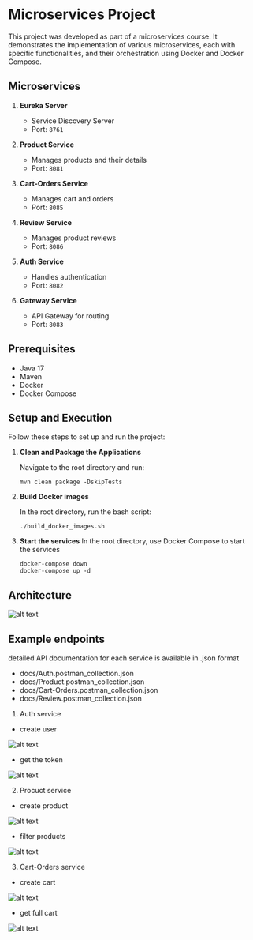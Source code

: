 # Microservices Project

This project was developed as part of a microservices course. It demonstrates the implementation of various microservices, each with specific functionalities, and their orchestration using Docker and Docker Compose.

## Microservices

1. **Eureka Server**
   - Service Discovery Server
   - Port: `8761`

2. **Product Service**
   - Manages products and their details
   - Port: `8081`

3. **Cart-Orders Service**
   - Manages cart and orders
   - Port: `8085`

4. **Review Service**
   - Manages product reviews
   - Port: `8086`

5. **Auth Service**
   - Handles authentication
   - Port: `8082`

6. **Gateway Service**
   - API Gateway for routing
   - Port: `8083`

## Prerequisites

- Java 17
- Maven
- Docker
- Docker Compose

## Setup and Execution

Follow these steps to set up and run the project:

1. **Clean and Package the Applications**

   Navigate to the root directory and run:
   ```
   mvn clean package -DskipTests
   ```
2. **Build Docker images**

    In the root directory, run the bash script:
    ```
   ./build_docker_images.sh
   ```
3. **Start the services**
   In the root directory, use Docker Compose to start the services
    ```
   docker-compose down
    docker-compose up -d
   ```


## Architecture

![alt text](docs/architecture.png)

## Example endpoints

detailed API documentation for each service is available in .json format
- docs/Auth.postman_collection.json
- docs/Product.postman_collection.json
- docs/Cart-Orders.postman_collection.json
- docs/Review.postman_collection.json

1. Auth service

- create user

 ![alt text](docs/image.png)

- get the token

 ![alt text](docs/image-1.png)

2. Procuct service

- create product

 ![alt text](docs/image-2.png)

- filter products

 ![alt text](docs/image-3.png)

3. Cart-Orders service

- create cart

![alt text](docs/image-4.png)

- get full cart

![alt text](docs/image-5.png)